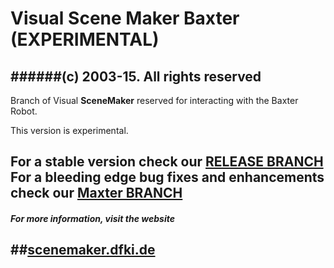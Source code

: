 # Visual Scene Maker Baxter (EXPERIMENTAL)


######(c) 2003-15. All rights reserved
------------------------------------------------------------------------------
Branch of Visual **SceneMaker** reserved for interacting with the Baxter Robot.

This version is experimental.

For a stable version check our [RELEASE BRANCH](https://github.com/SceneMaker/VisualSceneMaker/tree/RELEASE)
For a bleeding edge bug fixes and enhancements check our [Maxter BRANCH](https://github.com/SceneMaker/VisualSceneMaker)
------------------------------------------------------------------------------

##### For more information, visit the website 
##[scenemaker.dfki.de](http://scenemaker.dfki.de)
------------------------------------------------------------------------------

 
